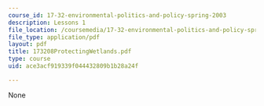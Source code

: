```yaml
---
course_id: 17-32-environmental-politics-and-policy-spring-2003
description: Lessons 1
file_location: /coursemedia/17-32-environmental-politics-and-policy-spring-2003/ace3acf919339f044432809b1b28a24f_173208ProtectingWetlands.pdf
file_type: application/pdf
layout: pdf
title: 173208ProtectingWetlands.pdf
type: course
uid: ace3acf919339f044432809b1b28a24f

---
```

None